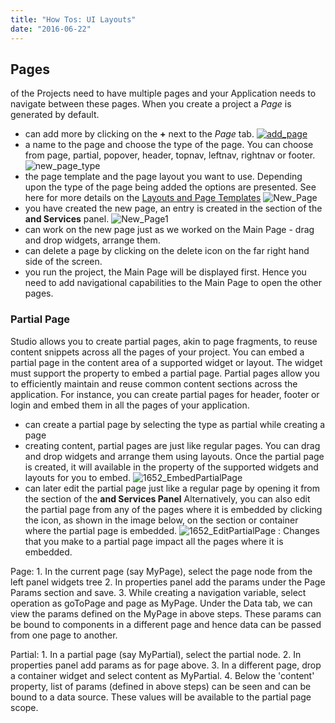 ```yaml
---
title: "How Tos: UI Layouts"
date: "2016-06-22"
---
```


## Pages

of the Projects need to have multiple pages and your Application needs to navigate between these pages. When you create a project a _Page_ is generated by default.

- can add more by clicking on the **+** next to the _Page_ tab. [![add_page](../assets/add_page.png)](../assets/add_page.png)
- a name to the page and choose the type of the page. You can choose from page, partial, popover, header, topnav, leftnav, rightnav or footer. ![new_page_type](../assets/new_page_type.png)
- the page template and the page layout you want to use. Depending upon the type of the page being added the options are presented. See here for more details on the [Layouts and Page Templates](/learn/layouts_templates/) ![New_Page](../assets/New_Page.png)
- you have created the new page, an entry is created in the section of the **and Services** panel. ![New_Page1](../assets/New_Page1.png)
- can work on the new page just as we worked on the Main Page - drag and drop widgets, arrange them.
- can delete a page by clicking on the delete icon on the far right hand side of the screen.
- you run the project, the Main Page will be displayed first. Hence you need to add navigational capabilities to the Main Page to open the other pages.

### Partial Page

Studio allows you to create partial pages, akin to page fragments, to reuse content snippets across all the pages of your project. You can embed a partial page in the content area of a supported widget or layout. The widget must support the property to embed a partial page. Partial pages allow you to efficiently maintain and reuse common content sections across the application. For instance, you can create partial pages for header, footer or login and embed them in all the pages of your application.

- can create a partial page by selecting the type as partial while creating a page
- creating content, partial pages are just like regular pages. You can drag and drop widgets and arrange them using layouts. Once the partial page is created, it will available in the property of the supported widgets and layouts for you to embed. ![1652_EmbedPartialPage](../assets/1652_EmbedPartialPage.png)
- can later edit the partial page just like a regular page by opening it from the section of the **and Services Panel** Alternatively, you can also edit the partial page from any of the pages where it is embedded by clicking the icon, as shown in the image below, on the section or container where the partial page is embedded. ![1652_EditPartialPage](../assets/1652_EditPartialPage.png) : Changes that you make to a partial page impact all the pages where it is embedded.

Page: 1. In the current page (say MyPage), select the page node from the left panel widgets tree 2. In properties panel add the params under the Page Params section and save. 3. While creating a navigation variable, select operation as goToPage and page as MyPage. Under the Data tab, we can view the params defined on the MyPage in above steps. These params can be bound to components in a different page and hence data can be passed from one page to another.

Partial: 1. In a partial page (say MyPartial), select the partial node. 2. In properties panel add params as for page above. 3. In a different page, drop a container widget and select content as MyPartial. 4. Below the 'content' property, list of params (defined in above steps) can be seen and can be bound to a data source. These values will be available to the partial page scope.
